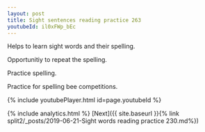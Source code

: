 ```yaml
---
layout: post
title: Sight sentences reading practice 263
youtubeId: il0xFWp_bEc
---
```

 
 
Helps to learn sight words and their spelling.

Opportunitiy to repeat the spelling. 

Practice spelling. 
 
Practice for spelling bee competitions. 
 
{% include youtubePlayer.html id=page.youtubeId %}
 
 
{% include analytics.html %} 
[Next]({{ site.baseurl }}{% link  split2/_posts/2019-06-21-Sight words reading practice 230.md%})
 
